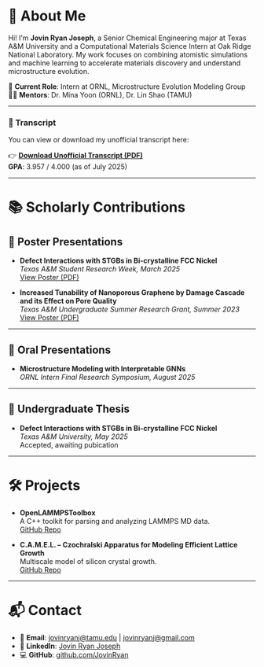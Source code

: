 # 👋 About Me

Hi! I’m **Jovin Ryan Joseph**, a Senior Chemical Engineering major at Texas A&M University and a Computational Materials Science Intern at Oak Ridge National Laboratory. My work focuses on combining atomistic simulations and machine learning to accelerate materials discovery and understand microstructure evolution.

📍 **Current Role**: Intern at ORNL, Microstructure Evolution Modeling Group  
🧑‍🏫 **Mentors**: Dr. Mina Yoon (ORNL), Dr. Lin Shao (TAMU)

---

### 📄 Transcript

You can view or download my unofficial transcript here:

👉 [**Download Unofficial Transcript (PDF)**](/files/JRJ_UnofficialTranscript.pdf)  
**GPA**: 3.957 / 4.000 (as of July 2025)

---

# 📚 Scholarly Contributions

## 🧪 Poster Presentations

- **Defect Interactions with STGBs in Bi-crystalline FCC Nickel**  
  *Texas A&M Student Research Week, March 2025*  
  [View Poster (PDF)](/files/URS_Poster.pdf)

- **Increased Tunability of Nanoporous Graphene by Damage Cascade and its Effect on Pore Quality**  
  *Texas A&M Undergraduate Summer Research Grant, Summer 2023*  
  [View Poster (PDF)](/files/USRG_Poster.pdf)

---

## 🎤 Oral Presentations

- **Microstructure Modeling with Interpretable GNNs**  
  *ORNL Intern Final Research Symposium, August 2025*  

---

## 📝 Undergraduate Thesis

- **Defect Interactions with STGBs in Bi-crystalline FCC Nickel**  
  *Texas A&M University, May 2025*  
  Accepted, awaiting pubication

---

# 🛠 Projects

- **OpenLAMMPSToolbox**  
  A C++ toolkit for parsing and analyzing LAMMPS MD data.  
  [GitHub Repo](https://github.com/JovinRyan/OpenLAMMPSToolbox)

- **C.A.M.E.L. – Czochralski Apparatus for Modeling Efficient Lattice Growth**  
  Multiscale model of silicon crystal growth.  
  [GitHub Repo](https://github.com/JovinRyan/C.A.M.E.L)

---

# 📬 Contact

- 📧 **Email**: jovinryanj@tamu.edu | jovinryanj@gmail.com  
- 🔗 **LinkedIn**: [Jovin Ryan Joseph](https://www.linkedin.com/in/jovinryanjoseph/)  
- 💻 **GitHub**: [github.com/JovinRyan](https://github.com/JovinRyan)
